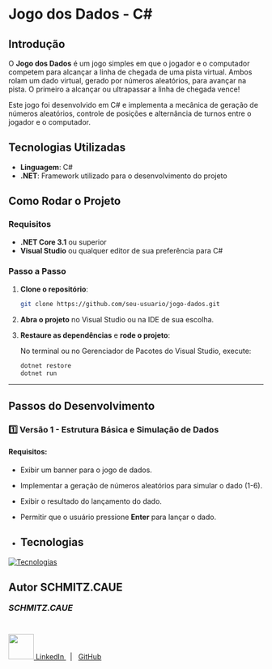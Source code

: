 # Jogo dos Dados - C#

## Introdução

O **Jogo dos Dados** é um jogo simples em que o jogador e o computador competem para alcançar a linha de chegada de uma pista virtual. Ambos rolam um dado virtual, gerado por números aleatórios, para avançar na pista. O primeiro a alcançar ou ultrapassar a linha de chegada vence!

Este jogo foi desenvolvido em C# e implementa a mecânica de geração de números aleatórios, controle de posições e alternância de turnos entre o jogador e o computador.

## Tecnologias Utilizadas

- **Linguagem**: C#
- **.NET**: Framework utilizado para o desenvolvimento do projeto

## Como Rodar o Projeto

### Requisitos

- **.NET Core 3.1** ou superior
- **Visual Studio** ou qualquer editor de sua preferência para C#

### Passo a Passo

1. **Clone o repositório**:

    ```bash
    git clone https://github.com/seu-usuario/jogo-dados.git
    ```

2. **Abra o projeto** no Visual Studio ou na IDE de sua escolha.

3. **Restaure as dependências** e **rode o projeto**:

    No terminal ou no Gerenciador de Pacotes do Visual Studio, execute:

    ```bash
    dotnet restore
    dotnet run
    ```

---

## Passos do Desenvolvimento

### 1️⃣ Versão 1 - Estrutura Básica e Simulação de Dados

#### Requisitos:
- Exibir um banner para o jogo de dados.
- Implementar a geração de números aleatórios para simular o dado (1-6).
- Exibir o resultado do lançamento do dado.
- Permitir que o usuário pressione **Enter** para lançar o dado.

- ## Tecnologias

[![Tecnologias](https://skillicons.dev/icons?i=cs,dotnet,visualstudio,git,github)](https://skillicons.dev)

## Autor SCHMITZ.CAUE

<main>
<div style="display: flex; align-items: center; gap: 20px;padding-bottom: 2em">
  
  <h3 style="margin: 0;"><i> SCHMITZ.CAUE</i></h4>
</div>

  <p>
    <a href="https://www.linkedin.com/in/alexandresouza31/">
      <img src="https://skillicons.dev/icons?i=linkedin&theme=dark" width="50"/>
      LinkedIn
    </a> &nbsp;  |  &nbsp;
    <a href=https://github.com/schmitzcaue
      <img src="https://skillicons.dev/icons?i=github&theme=dark" width="50"/>
      GitHub
    </a>
  </p>
</main>
